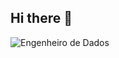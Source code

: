 ## Hi there 👋

<!--  
# Titulo1
## TItulo2
### Titulo3
#### Titulo4
##### Titulo5
######Titulo6


   -->

![Engenheiro de Dados](https://img.freepik.com/fotos-gratis/conceito-de-colagem-de-html-e-css-com-pessoa_23-2150061993.jpg)
<!--
**GSC7/GSC7** is a ✨ _special_ ✨ repository because its `README.md` (this file) appears on your GitHub profile.

Here are some ideas to get you started:

- 🔭 I’m currently working on ...
- 🌱 I’m currently learning ...
- 👯 I’m looking to collaborate on ...
- 🤔 I’m looking for help with ...
- 💬 Ask me about ...
- 📫 How to reach me: ...
- 😄 Pronouns: ...
- ⚡ Fun fact: ...
-->

